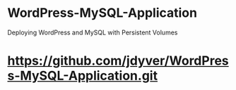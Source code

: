 # WordPress-MySQL-Application
Deploying WordPress and MySQL with Persistent Volumes
# https://github.com/jdyver/WordPress-MySQL-Application.git   
